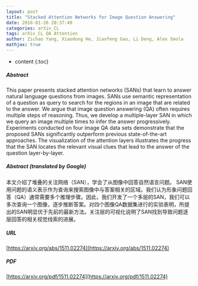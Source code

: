 ```yaml
---
layout: post
title: "Stacked Attention Networks for Image Question Answering"
date: 2016-01-26 20:37:49
categories: arXiv_CL
tags: arXiv_CL QA Attention
author: Zichao Yang, Xiaodong He, Jianfeng Gao, Li Deng, Alex Smola
mathjax: true
---
```


* content
{:toc}

##### Abstract
This paper presents stacked attention networks (SANs) that learn to answer natural language questions from images. SANs use semantic representation of a question as query to search for the regions in an image that are related to the answer. We argue that image question answering (QA) often requires multiple steps of reasoning. Thus, we develop a multiple-layer SAN in which we query an image multiple times to infer the answer progressively. Experiments conducted on four image QA data sets demonstrate that the proposed SANs significantly outperform previous state-of-the-art approaches. The visualization of the attention layers illustrates the progress that the SAN locates the relevant visual clues that lead to the answer of the question layer-by-layer.

##### Abstract (translated by Google)
本文介绍了堆叠的关注网络（SAN），学会了从图像中回答自然语言问题。 SAN使用问题的语义表示作为查询来搜索图像中与答案相关的区域。我们认为形象问题回答（QA）通常需要多个推理步骤。因此，我们开发了一个多层的SAN，我们可以多次查询一个图像，逐步推断答案。对四个图像QA数据集进行的实验表明，所提出的SAN明显优于先前的最新方法。关注层的可视化说明了SAN找到导致问题逐层回答的相关视觉线索的进展。

##### URL
[https://arxiv.org/abs/1511.02274](https://arxiv.org/abs/1511.02274)

##### PDF
[https://arxiv.org/pdf/1511.02274](https://arxiv.org/pdf/1511.02274)


